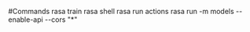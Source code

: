 #Commands
    rasa train
    rasa shell
    rasa run actions
    rasa run -m models --enable-api --cors "*"
    